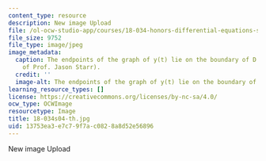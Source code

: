 ```yaml
---
content_type: resource
description: New image Upload
file: /ol-ocw-studio-app/courses/18-034-honors-differential-equations-spring-2004/13753ea3e7c79f7ac0828a8d52e56896_18-034s04-th.jpg
file_size: 9752
file_type: image/jpeg
image_metadata:
  caption: The endpoints of the graph of y(t) lie on the boundary of D. (Image courtesy
    of Prof. Jason Starr).
  credit: ''
  image-alt: The endpoints of the graph of y(t) lie on the boundary of D.
learning_resource_types: []
license: https://creativecommons.org/licenses/by-nc-sa/4.0/
ocw_type: OCWImage
resourcetype: Image
title: 18-034s04-th.jpg
uid: 13753ea3-e7c7-9f7a-c082-8a8d52e56896
---
```

New image Upload